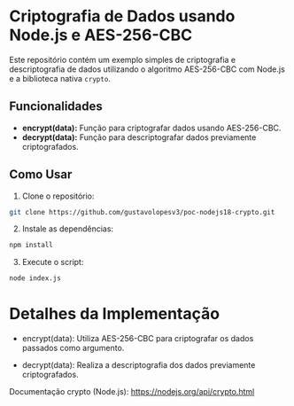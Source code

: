 # Criptografia de Dados usando Node.js e AES-256-CBC

Este repositório contém um exemplo simples de criptografia e descriptografia de dados utilizando o algoritmo AES-256-CBC com Node.js e a biblioteca nativa `crypto`.

## Funcionalidades

- **encrypt(data):** Função para criptografar dados usando AES-256-CBC.
- **decrypt(data):** Função para descriptografar dados previamente criptografados.

## Como Usar

1. Clone o repositório:

```bash
git clone https://github.com/gustavolopesv3/poc-nodejs18-crypto.git
```

2. Instale as dependências:
```bash
npm install
```

3. Execute o script:    
```bash
node index.js
```

# Detalhes da Implementação

- encrypt(data): Utiliza AES-256-CBC para criptografar os dados passados como argumento.

- decrypt(data): Realiza a descriptografia dos dados previamente criptografados.

Documentação crypto (Node.js):  <https://nodejs.org/api/crypto.html>